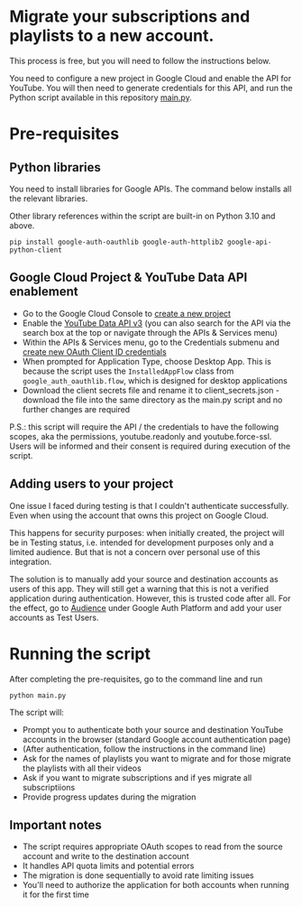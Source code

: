 # Migrate your subscriptions and playlists to a new account.

This process is free, but you will need to follow the instructions below.

You need to configure a new project in Google Cloud and enable the API for YouTube. You will then need to generate credentials for this API, and run the Python script available in this repository [main.py](https://github.com/Ze1598/youtube-migrate-subs-playlists/blob/main/main.py).


# Pre-requisites

## Python libraries

You need to install libraries for Google APIs. The command below installs all the relevant libraries. 

Other library references within the script are built-in on Python 3.10 and above.

```
pip install google-auth-oauthlib google-auth-httplib2 google-api-python-client
```

## Google Cloud Project & YouTube Data API enablement

* Go to the Google Cloud Console to [create a new project](https://console.cloud.google.com/projectcreate)
* Enable the [YouTube Data API v3](https://console.cloud.google.com/apis/library/youtube.googleapis.com) (you can also search for the API via the search box at the top or navigate through the APIs & Services menu)
* Within the APIs & Services menu, go to the Credentials submenu and [create new OAuth Client ID credentials](https://console.cloud.google.com/apis/credentials/oauthclient)
* When prompted for Application Type, choose Desktop App. This is because the script uses the `InstalledAppFlow` class from `google_auth_oauthlib.flow`, which is designed for desktop applications
* Download the client secrets file and rename it to client_secrets.json - download the file into the same directory as the main.py script and no further changes are required

P.S.: this script will require the API / the credentials to have the following scopes, aka the permissions, youtube.readonly and youtube.force-ssl. Users will be informed and their consent is required during execution of the script.

## Adding users to your project
One issue I faced during testing is that I couldn't authenticate successfully. Even when using the account that owns this project on Google Cloud.

This happens for security purposes: when initially created, the project will be in Testing status, i.e. intended for development purposes only and a limited audience. But that is not a concern over personal use of this integration.

The solution is to manually add your source and destination accounts as users of this app. They will still get a warning that this is not a verified application during authentication. However, this is trusted code after all. For the effect, go to [Audience](https://console.cloud.google.com/auth/audience) under Google Auth Platform and add your user accounts as Test Users.


# Running the script

After completing the pre-requisites, go to the command line and run

```python main.py```

The script will:

* Prompt you to authenticate both your source and destination YouTube accounts in the browser (standard Google account authentication page)
* (After authentication, follow the instructions in the command line)
* Ask for the names of playlists you want to migrate and for those migrate the playlists with all their videos
* Ask if you want to migrate subscriptions and if yes migrate all subscriptiions
* Provide progress updates during the migration

## Important notes

* The script requires appropriate OAuth scopes to read from the source account and write to the destination account
* It handles API quota limits and potential errors
* The migration is done sequentially to avoid rate limiting issues
* You'll need to authorize the application for both accounts when running it for the first time
